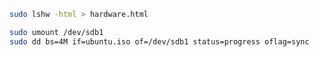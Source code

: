 ``` bash
sudo lshw -html > hardware.html 
```


 ``` bash
 sudo umount /dev/sdb1
 sudo dd bs=4M if=ubuntu.iso of=/dev/sdb1 status=progress oflag=sync
 ```
